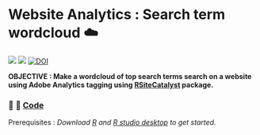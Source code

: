 # Website Analytics : Search term wordcloud :cloud:

![](https://img.shields.io/badge/repo-british-museum-r-search-wordcloud-red.svg) ![](https://img.shields.io/badge/code-R-blue.svg) [![DOI](https://zenodo.org/badge/22881/BritishMuseum/RSearchWordCloud.svg)](https://zenodo.org/badge/latestdoi/22881/BritishMuseum/british-museum-r-search-wordcloud)


**OBJECTIVE : Make a wordcloud of top search terms search on a website using Adobe Analytics tagging using [RSiteCatalyst](http://randyzwitch.com/rsitecatalyst/) package.**

### :wrench: :gift: [Code](https://github.com/BritishMuseum/british-museum-r-search-wordcloud/blob/master/AdobeAnalyticsSearchWordCloudExample.R)

Prerequisites : *Download [R](https://www.r-project.org/) and [R studio desktop](https://www.rstudio.com/products/rstudio/download/) to get started.*


